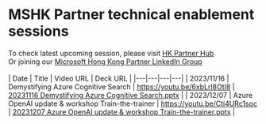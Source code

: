 # MSHK Partner technical enablement sessions
To check latest upcoming session, please visit [HK Partner Hub](https://partner.microsoft.com/en-hk/community/hk-partner-hub/training-events)
<br>
Or joining our [Microsoft Hong Kong Partner LinkedIn Group](https://www.linkedin.com/groups/10348707/)
<br>
<br>
| Date | Title | Video URL | Deck URL |
|---|---|---|---|
| 2023/11/16 | Demystifying Azure Cognitive Search | https://youtu.be/6xbLrl8OtI8 | [20231116 Demystifying Azure Cognitive Search.pptx](decks/20231116%20Demystifying%20Azure%20Cognitive%20Search.pptx) |
| 2023/12/07 | Azure OpenAI update & workshop Train-the-trainer | https://youtu.be/Cti4URc1soc | [20231207 Azure OpenAI update & workshop Train-the-trainer.pptx](decks/20231207%20Azure%20OpenAI%20update%20&%20workshop%20Train-the-trainer.pptx) |
